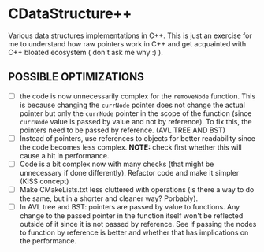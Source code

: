 # CDataStructure++

Various data structures implementations in C++. This is just an exercise for me to understand how raw pointers work in C++ and get acquainted with C++ bloated ecosystem ( don't ask me why :) ).

## POSSIBLE OPTIMIZATIONS

- [ ] the code is now unnecessarily complex for the `removeNode` function. This is because changing the `currNode` pointer does not change the actual pointer but only the `currNode` pointer in the scope of the function (since `currNode` value is passed by value and not by reference). To fix this, the pointers need to be passed by reference. (AVL TREE AND BST)
- [ ] Instead of pointers, use references to objects for better readability since the code becomes less complex. **NOTE:** check first whether this will cause a hit in performance.
- [ ] Code is a bit complex now with many checks (that might be unnecessary if done differently). Refactor code and make it simpler (KISS concept)
- [ ] Make CMakeLists.txt less cluttered with operations (is there a way to do the same, but in a shorter and cleaner way? Porbably).
- [ ] In AVL tree and BST: pointers are passed by value to functions. Any change to the passed pointer in the function itself won't be reflected outside of it since it is not passed by reference. See if passing the nodes to function by reference is better and whether that has implications on the performance.
